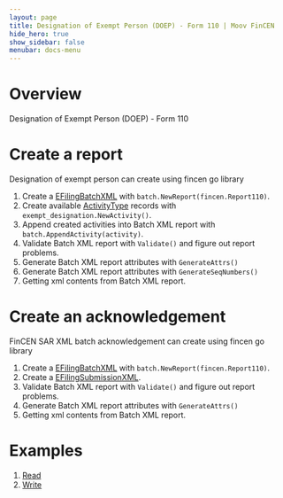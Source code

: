 ```yaml
---
layout: page
title: Designation of Exempt Person (DOEP) - Form 110 | Moov FinCEN
hide_hero: true
show_sidebar: false
menubar: docs-menu
---
```


# Overview

Designation of Exempt Person (DOEP) - Form 110

# Create a report

Designation of exempt person can create using fincen go library

1. Create a [EFilingBatchXML](https://godoc.org/github.com/moov-io/fincen/pkg/batch#EFilingBatchXML) with `batch.NewReport(fincen.Report110)`.
2. Create available [ActivityType](https://godoc.org/github.com/moov-io/pkg/exempt_designation#ActivityType) records with `exempt_designation.NewActivity()`.
3. Append created activities into Batch XML report with `batch.AppendActivity(activity)`.
4. Validate Batch XML report with `Validate()` and figure out report problems.
5. Generate Batch XML report attributes with `GenerateAttrs()`
6. Generate Batch XML report attributes with `GenerateSeqNumbers()`
7. Getting xml contents from Batch XML report.

# Create an acknowledgement

FinCEN SAR XML batch acknowledgement can create using fincen go library

1. Create a [EFilingBatchXML](https://godoc.org/github.com/moov-io/fincen/pkg/batch#EFilingBatchXML) with `batch.NewReport(fincen.Report110)`.
2. Create a [EFilingSubmissionXML](https://godoc.org/github.com/moov-io/pkg/batch#EFilingSubmissionXML).
3. Validate Batch XML report with `Validate()` and figure out report problems.
4. Generate Batch XML report attributes with `GenerateAttrs()`
5. Getting xml contents from Batch XML report.

# Examples
1. [Read](https://github.com/moov-io/fincen/tree/master/examples/exempt_designation_read/main.go)
2. [Write](https://github.com/moov-io/fincen/tree/master/examples/exempt_designation_write/main.go)
